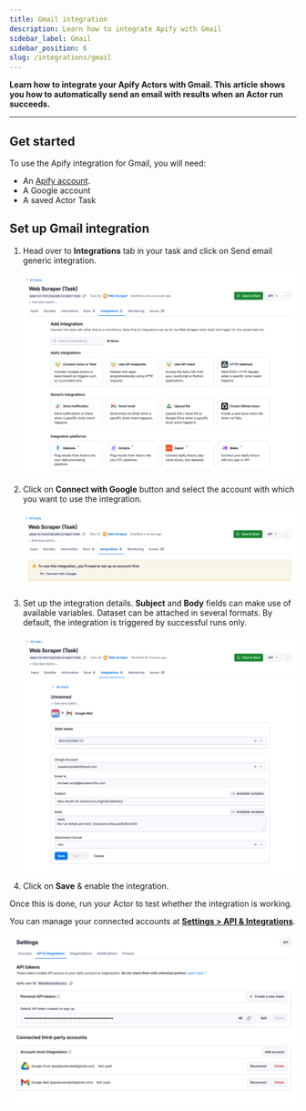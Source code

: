 ```yaml
---
title: Gmail integration
description: Learn how to integrate Apify with Gmail
sidebar_label: Gmail
sidebar_position: 6
slug: /integrations/gmail
---
```


**Learn how to integrate your Apify Actors with Gmail. This article shows you how to automatically send an email with results when an Actor run succeeds.**

---

## Get started

To use the Apify integration for Gmail, you will need:

- An [Apify account](https://console.apify.com/).
- A Google account
- A saved Actor Task

## Set up Gmail integration

1. Head over to **Integrations** tab in your task and click on Send email generic integration.

    ![Google Drive integration](../images/google/google-integrations-add.png)

1. Click on **Connect with Google** button and select the account with which you want to use the integration.

    ![Google Drive integration](../images/google/google-integrations-connect-gmail.png)

1. Set up the integration details. **Subject** and **Body** fields can make use of available variables. Dataset can be attached in several formats.
 By default, the integration is triggered by successful runs only.

    ![Google Drive integration](../images/google/google-integrations-details-gmail.png)

1. Click on **Save** & enable the integration.

Once this is done, run your Actor to test whether the integration is working.

You can manage your connected accounts at **[Settings > API & Integrations](https://console.apify.com/settings/integrations)**.

![Google Drive integration](../images/google/google-integrations-accounts.png)


